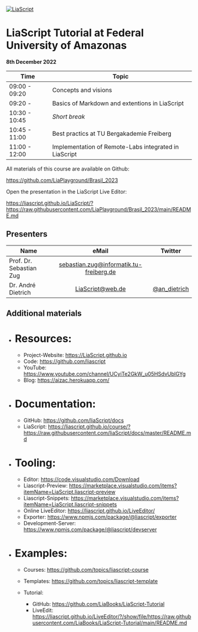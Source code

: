 <!--
author:  André Dietrich; Sebastian Zug

mode:    Textbook

comment: Interactive LiaScript workshop at the OEB 2023 in Berlin.

-->

[![LiaScript](https://raw.githubusercontent.com/LiaScript/LiaScript/master/badges/course.svg)](https://liascript.github.io/course/?https://github.com/LiaPlayground/Brasil_2023/blob/master/README.md)

# LiaScript Tutorial at Federal University of Amazonas

__8th December 2022__

| Time          | Topic                                                 |
| ------------- | ----------------------------------------------------- |
| 09:00 - 09:20 | Concepts and visions                                  |
| 09:20 -       | Basics of Markdown and extentions in LiaScript        |
| 10:30 - 10:45 | _Short break_                                         |
| 10:45 - 11:00 | Best practics at TU Bergakademie Freiberg             |
| 11:00 - 12:00 | Implementation of Remote-Labs integrated in LiaScript |

All materials of this course are available on Github:

https://github.com/LiaPlayground/Brasil_2023

Open the presentation in the LiaScript Live Editor:

https://liascript.github.io/LiaScript/?https://raw.githubusercontent.com/LiaPlayground/Brasil_2023/main/README.md


## Presenters

| Name                    |                 eMail                   |                     Twitter                           |
| ----------------------- |:---------------------------------------:|:-----------------------------------------------------:|
| Prof. Dr. Sebastian Zug | [sebastian.zug\@informatik.tu-freiberg.de](https://raw.githubusercontent.com/LiaPlayground/OEB-2023/main/mailto:sebastian.zug@informatik.tu-freiberg.de) |    |
| Dr. André Dietrich      | [LiaScript\@web.de](https://raw.githubusercontent.com/LiaPlayground/OEB-2023/main/mailto:LiaScript@web.de) | [\@an_dietrich](https://twitter.com/an_dietrich) |


## Additional materials 

- # Resources:

  - Project-Website: https://LiaScript.github.io
  - Code: https://github.com/liascript
  - YouTube: https://www.youtube.com/channel/UCyiTe2GkW_u05HSdvUblGYg
  - Blog: https://aizac.herokuapp.com/

- # Documentation:

  - GitHub: https://github.com/liaScript/docs
  - LiaScript: https://liascript.github.io/course/?https://raw.githubusercontent.com/liaScript/docs/master/README.md

- # Tooling:

  - Editor: https://code.visualstudio.com/Download
  - Liascript-Preview: https://marketplace.visualstudio.com/items?itemName=LiaScript.liascript-preview
  - Liascript-Snippets: https://marketplace.visualstudio.com/items?itemName=LiaScript.liascript-snippets
  - Online LiveEditor: https://liascript.github.io/LiveEditor/
  - Exporter: https://www.npmjs.com/package/@liascript/exporter
  - Development-Server: https://www.npmjs.com/package/@liascript/devserver

- # Examples:

  - Courses: https://github.com/topics/liascript-course
  - Templates: https://github.com/topics/liascript-template
  - Tutorial:

    - GitHub: https://github.com/LiaBooks/LiaScript-Tutorial
    - LiveEdit: https://liascript.github.io/LiveEditor/?/show/file/https://raw.githubusercontent.com/LiaBooks/LiaScript-Tutorial/main/README.md